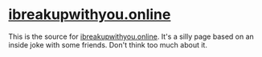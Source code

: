 # [ibreakupwithyou.online](http://ibreakupwithyou.online)

This is the source for [ibreakupwithyou.online](http://ibreakupwithyou.online). It's a silly page based on an inside joke with some friends. Don't think too much about it.
